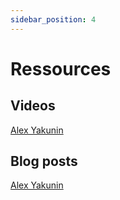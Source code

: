 ```yaml
---
sidebar_position: 4
---
```


# Ressources

## Videos

[Alex Yakunin](https://www.youtube.com/playlist?list=PLKM0mLUUiLWHsvS6eOLb3IlhMiL9y3X_Z)

## Blog posts

[Alex Yakunin](https://medium.com/@alexyakunin)